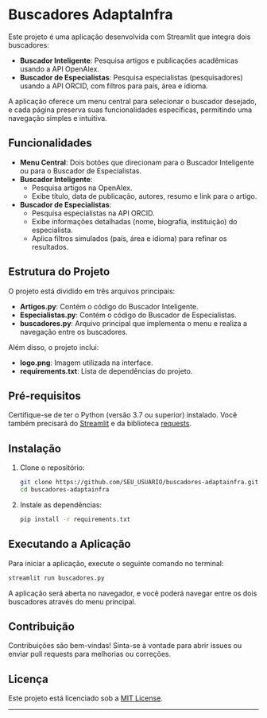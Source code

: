 # Buscadores AdaptaInfra

Este projeto é uma aplicação desenvolvida com Streamlit que integra dois buscadores:

- **Buscador Inteligente**: Pesquisa artigos e publicações acadêmicas usando a API OpenAlex.
- **Buscador de Especialistas**: Pesquisa especialistas (pesquisadores) usando a API ORCID, com filtros para país, área e idioma.

A aplicação oferece um menu central para selecionar o buscador desejado, e cada página preserva suas funcionalidades específicas, permitindo uma navegação simples e intuitiva.

## Funcionalidades

- **Menu Central**: Dois botões que direcionam para o Buscador Inteligente ou para o Buscador de Especialistas.
- **Buscador Inteligente**:
  - Pesquisa artigos na OpenAlex.
  - Exibe título, data de publicação, autores, resumo e link para o artigo.
- **Buscador de Especialistas**:
  - Pesquisa especialistas na API ORCID.
  - Exibe informações detalhadas (nome, biografia, instituição) do especialista.
  - Aplica filtros simulados (país, área e idioma) para refinar os resultados.

## Estrutura do Projeto

O projeto está dividido em três arquivos principais:

- **Artigos.py**: Contém o código do Buscador Inteligente.
- **Especialistas.py**: Contém o código do Buscador de Especialistas.
- **buscadores.py**: Arquivo principal que implementa o menu e realiza a navegação entre os buscadores.

Além disso, o projeto inclui:

- **logo.png**: Imagem utilizada na interface.
- **requirements.txt**: Lista de dependências do projeto.

## Pré-requisitos

Certifique-se de ter o Python (versão 3.7 ou superior) instalado. Você também precisará do [Streamlit](https://streamlit.io/) e da biblioteca [requests](https://pypi.org/project/requests/).

## Instalação

1. Clone o repositório:

   ```bash
   git clone https://github.com/SEU_USUARIO/buscadores-adaptainfra.git
   cd buscadores-adaptainfra
   ```

2. Instale as dependências:
   ```bash
   pip install -r requirements.txt
   ```

## Executando a Aplicação

Para iniciar a aplicação, execute o seguinte comando no terminal:

```bash
streamlit run buscadores.py
```

A aplicação será aberta no navegador, e você poderá navegar entre os dois buscadores através do menu principal.

## Contribuição

Contribuições são bem-vindas! Sinta-se à vontade para abrir issues ou enviar pull requests para melhorias ou correções.

## Licença

Este projeto está licenciado sob a [MIT License](LICENSE).

---
